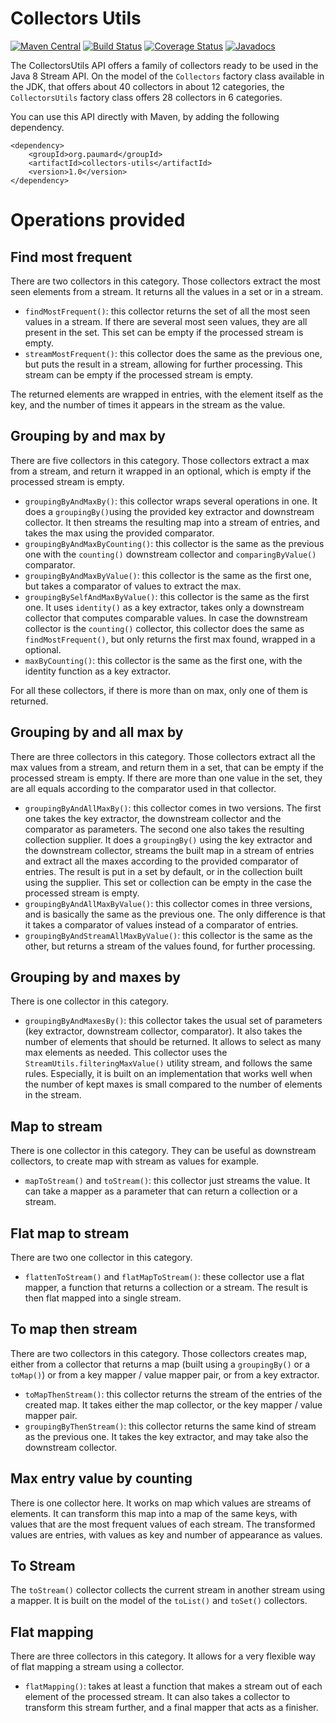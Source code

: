 # Collectors Utils

[![Maven Central](https://maven-badges.herokuapp.com/maven-central/org.paumard/collectors-utils/badge.svg)](https://maven-badges.herokuapp.com/maven-central/org.paumard/collectors-utils)
[![Build Status](https://travis-ci.org/JosePaumard/collectors-utils.png?branch=master)](https://travis-ci.org/JosePaumard/collectors-utils) 
[![Coverage Status](https://coveralls.io/repos/JosePaumard/collectors-utils/badge.svg?branch=master&service=github)](https://coveralls.io/github/JosePaumard/collectors-utils?branch=master) 
[![Javadocs](http://javadoc.io/badge/org.paumard/collectors-utils.svg)](http://javadoc.io/doc/org.paumard/collectors-utils)

The CollectorsUtils API offers a family of collectors ready to be used in the Java 8 Stream API. On the model of the `Collectors` factory class available in the JDK, that offers about 40 collectors in about 12 categories, the `CollectorsUtils` factory class offers 28 collectors in 6 categories. 

You can use this API directly with Maven, by adding the following dependency.  

```
<dependency>
    <groupId>org.paumard</groupId>
    <artifactId>collectors-utils</artifactId>
    <version>1.0</version>
</dependency>
```

# Operations provided

## Find most frequent

There are two collectors in this category. Those collectors extract the most seen elements from a stream. It returns all the values in a set or in a stream. 
- `findMostFrequent()`: this collector returns the set of all the most seen values in a stream. If there are several most seen values, they are all present in the set. This set can be empty if the processed stream is empty.  
- `streamMostFrequent()`: this collector does the same as the previous one, but puts the result in a stream, allowing for further processing. This stream can be empty if the processed stream is empty.  

The returned elements are wrapped in entries, with the element itself as the key, and the number of times it appears in the stream as the value. 

## Grouping by and max by 

There are five collectors in this category. Those collectors extract a max from a stream, and return it wrapped in an optional, which is empty if the processed stream is empty. 
- `groupingByAndMaxBy()`: this collector wraps several operations in one. It does a `groupingBy()`using the provided key extractor and downstream collector. It then streams the resulting map into a stream of entries, and takes the max using the provided comparator. 
- `groupingByAndMaxByCounting()`: this collector is the same as the previous one with the `counting()` downstream collector and `comparingByValue()` comparator.  
- `groupingByAndMaxByValue()`: this collector is the same as the first one, but takes a comparator of values to extract the max.  
- `groupingBySelfAndMaxByValue()`: this collector is the same as the first one. It uses `identity()` as a key extractor, takes only a downstream collector that computes comparable values. In case the downstream collector is the `counting()` collector, this collector does the same as `findMostFrequent()`, but only returns the first max found, wrapped in a optional.  
- `maxByCounting()`: this collector is the same as the first one, with the identity function as a key extractor. 

For all these collectors, if there is more than on max, only one of them is returned. 

## Grouping by and all max by

There are three collectors in this category. Those collectors extract all the max values from a stream, and return them in a set, that can be empty if the processed stream is empty. If there are more than one value in the set, they are all equals according to the comparator used in that collector. 
- `groupingByAndAllMaxBy()`: this collector comes in two versions. The first one takes the key extractor, the downstream collector and the comparator as parameters. The second one also takes the resulting collection supplier. It does a `groupingBy()` using the key extractor and the downstream collector, streams the built map in a stream of entries and extract all the maxes according to the provided comparator of entries. The result is put in a set by default, or in the collection built using the supplier. This set or collection can be empty in the case the processed stream is empty.   
- `groupingByAndAllMaxByValue()`: this collector comes in three versions, and is basically the same as the previous one. The only difference is that it takes a comparator of values instead of a comparator of entries. 
- `groupingByAndStreamAllMaxByValue()`: this collector is the same as the other, but returns a stream of the values found, for further processing. 

## Grouping by and maxes by

There is one collector in this category. 
- `groupingByAndMaxesBy()`: this collector takes the usual set of parameters (key extractor, downstream collector, comparator). It also takes the number of elements that should be returned. It allows to select as many max elements as needed. This collector uses the `StreamUtils.filteringMaxValue()` utility stream, and follows the same rules. Especially, it is built on an implementation that works well when the number of kept maxes is small compared to the number of elements in the stream.  

## Map to stream
There is one collector in this category. They can be useful as downstream collectors, to create map with stream as values for example.  
- `mapToStream()` and `toStream()`: this collector just streams the value. It can take a mapper as a parameter that can return a collection or a stream. 
 
## Flat map to stream
There are two one collector in this category. 
- `flattenToStream()` and `flatMapToStream()`: these collector use a flat mapper, a function that returns a collection or a stream. The result is then flat mapped into a single stream. 

## To map then stream
There are two collectors in this category. Those collectors creates map, either from a collector that returns a map (built using a `groupingBy()` or a `toMap()`) or from a key mapper / value mapper pair, or from a key extractor. 
- `toMapThenStream()`: this collector returns the stream of the entries of the created map. It takes either the map collector, or the key mapper / value mapper pair.   
- `groupingByThenStream()`: this collector returns the same kind of stream as the previous one. It takes the key extractor, and may take also the downstream collector. 

## Max entry value by counting
There is one collector here. It works on map which values are streams of elements. It can transform this map into a map of the same keys, with values that are the most frequent values of each stream. The transformed values are entries, with values as key and number of appearance as values. 

## To Stream
The `toStream()` collector collects the current stream in another stream using a mapper. It is built on the model of the `toList()` and `toSet()` collectors. 

## Flat mapping
There are three collectors in this category. It allows for a very flexible way of flat mapping a stream using a collector. 
- `flatMapping()`: takes at least a function that makes a stream out of each element of the processed stream. It can also takes a collector to transform this stream further, and a final mapper that acts as a finisher. 
